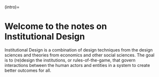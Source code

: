 (intro)=
# Welcome to the notes on Institutional Design

Institutional Design is a combination of design techniques from the design sciences and theories from economics and other social sciences. The goal is to (re)design the institutions, or rules-of-the-game, that govern interactions between the human actors and entities in a system to create better outcomes for all.
